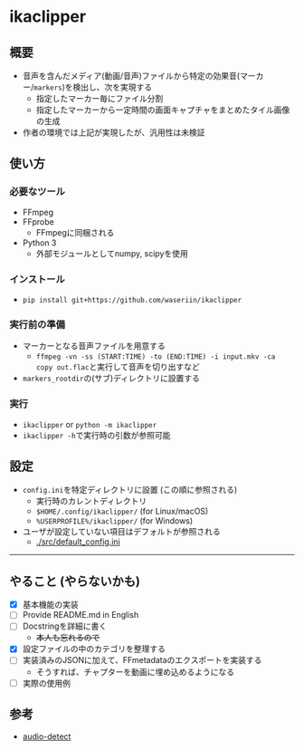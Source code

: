 # ikaclipper

## 概要
- 音声を含んだメディア(動画/音声)ファイルから特定の効果音(マーカー/`markers`)を検出し、次を実現する
    - 指定したマーカー毎にファイル分割
    - 指定したマーカーから一定時間の画面キャプチャをまとめたタイル画像の生成
- 作者の環境では上記が実現したが、汎用性は未検証

## 使い方
### 必要なツール
- FFmpeg
- FFprobe
    - FFmpegに同梱される
- Python 3
    - 外部モジュールとしてnumpy, scipyを使用

### インストール
- `pip install git+https://github.com/waseriin/ikaclipper`

### 実行前の準備
- マーカーとなる音声ファイルを用意する
    - `ffmpeg -vn -ss (START:TIME) -to (END:TIME) -i input.mkv -ca copy out.flac`と実行して音声を切り出すなど
- `markers_rootdir`の(サブ)ディレクトリに設置する

### 実行
- `ikaclipper` or `python -m ikaclipper`
- `ikaclipper -h`で実行時の引数が参照可能

## 設定
- `config.ini`を特定ディレクトリに設置 (この順に参照される)
    - 実行時のカレントディレクトリ
    - `$HOME/.config/ikaclipper/` (for Linux/macOS)
    - `%USERPROFILE%/ikaclipper/` (for Windows)
- ユーザが設定していない項目はデフォルトが参照される
    - [./src/default_config.ini](./src/ikaclipper/default_config.ini)

---

## やること (やらないかも)
- [x] 基本機能の実装
- [ ] Provide README.md in English 
- [ ] Docstringを詳細に書く
    - ~~本人も忘れるので~~
- [x] 設定ファイルの中のカテゴリを整理する
- [ ] 実装済みのJSONに加えて、FFmetadataのエクスポートを実装する
    - そうすれば、チャプターを動画に埋め込めるようになる
- [ ] 実際の使用例

## 参考
- [audio-detect](https://github.com/craigfrancis/audio-detect)
